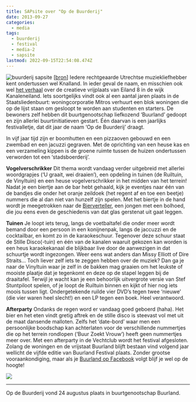 ```yaml
---
title: SAPsite over "Op de Buurderij"
date: 2013-09-27
categories:
  - media
tags:
  - buurderij
  - festival
  - media-2
  - sapsite
lastmod: 2022-09-15T22:54:08.474Z
---
```


![buurderij sapsite](/images/media/buurderij-sapsite.jpg)
[[bron](http://www.sapsite.nl/festivals/op-de-buurderij/8262)\] Iedere rechtgeaarde Utrechtse muziekliefhebber kent ondertussen wel Knalland. In ieder geval de naam, en misschien ook wel [het verhaal](http://www.sapsite.nl/muziek/interview-met-tommy-ebben/8174) over de creatieve vrijplaats van Eiland 8 in de wijk Kanaleneiland. Iets soortgelijks vindt ook al een aantal jaren plaats in de Staatsliedenbuurt: woningcorporatie Mitros verhuurt een blok woningen die op de lijst staan om gesloopt te worden aan studenten en starters. De bewoners zelf hebben dit buurtgenootschap liefkozend ‘Buurland’ gedoopt en zijn allerlei buurtinitiatieven gestart. Één daarvan is een jaarlijks festivalletje, dat dit jaar de naam ‘Op de Buurderij’ draagt.

In vijf jaar tijd zijn er boomhutten en een pizzaoven gebouwd en een zwembad en een jacuzzi gegraven. Met de oprichting van een heuse kas en een verzameling kippen is de groene ruimte tussen de huizen ondertussen verworden tot een ‘stadsboerderij’.

**Vogelverschrikker** Dit thema wordt vandaag verder uitgebreid met allerlei woordgrapjes (‘U graait, wei draaien’), een opdeling in tuinen (de Ruiltuin, de Vinyltuin) en een heuse vogelverschrikker in het midden van het terrein! Nadat je een biertje aan de bar hebt gehaald, kijk je eventjes naar één van de bandjes die onder het oranje zeildoek (het regent af en toe een beetje) nummers die al dan niet van hunzelf zijn spelen. Met het biertje in de hand wordt je meegetrokken naar de [Bierverteller](http://debierverteller.nl/), een jongen met een bolhoed, die jou eens even de geschiedenis van dat glas gerstenat uit gaat leggen.

**Tuinen** Je loopt iets terug, langs de voetbaltafel die onder meer wordt bemand door een persoon in een konijnenpak, langs de jaccuzzi en de cocktailbar, en komt zo in de karaokeschuur. Tegenover deze schuur staat de Stille Disco(-tuin) en één van de kanalen waaruit gekozen kan worden is een heus karaokekanaal die blijkbaar live door de aanwezigen in dat schuurtje wordt ingezongen. Weer eens wat anders dan Missy Elliott of Dire Straits... Toch liever zelf iets te zeggen hebben over de muziek? Dan ga je naar de Vinyltuin waar je zelf in de bakken mag graaien om het leukste of mooiste plaatje dat je tegenkomt en deze op de stapel leggen bij de draaitafel. Terwijl je wacht kan je een behoorlijk uitvergrote versie van Stef Stuntpiloot spelen, of je loopt de Ruiltuin binnen en kijkt of hier nog iets moois tussen ligt. Ondergetekende ruilde vier DVD’s tegen twee ‘nieuwe’ (die vier waren heel slecht!) en een LP tegen een boek. Heel verantwoord.

**Afterparty** Ondanks de regen word er vandaag goed geboerd (haha). Het bier en het eten vindt gretig aftrek en de stille disco is steevast vol met uit de maat dansende malloten. Zelfs het ‘date-bord’ waar men een persoonlijke boodschap kan achterlaten voor de verschillende nummertjes die op het terrein rondlopen (‘Buur Zoekt Vrouw’) heeft geen nummertjes meer over. Met een afterparty in de Vechtclub wordt het festival afgesloten. Zolang de woningen en de vrijstaat Buurland blijft bestaan vind volgend jaar wellicht de vijfde editie van Buurland Festival plaats. Zonder grootse vooraankondiging, maar als je [Buurland op Facebook](https://www.facebook.com/buurland.utrecht) volgt blijf je wel op de hoogte!

![](images/buurderij1.JPG)

* * *

Op de Buurderij vond 24 augustus plaats in buurtgenootschap Buurland.

